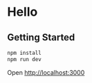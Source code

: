 # Hello

## Getting Started

```bash
npm install
npm run dev
```

Open [http://localhost:3000](http://localhost:3000)
